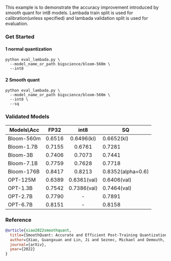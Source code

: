 This example is to demonstrate the accuracy improvement introduced by smooth quant for int8 models. Lambada train split is used for calibration(unless specified) and lambada validation split is used for evaluation.

### Get Started
#### 1 normal quantization
```shell
python eval_lambada.py \
  --model_name_or_path bigscience/bloom-560m \
  --int8
```

#### 2 Smooth quant

```shell
python eval_lambada.py \
  --model_name_or_path bigscience/bloom-560m \
  --int8 \
  --sq
```
### Validated Models
| Models\Acc |  FP32  |    int8     | SQ                |
|------------|:------:|:-----------:|-------------------|
| Bloom-560m | 0.6516 | 0.6496(kl)  | 0.6652(kl)        |
| Bloom-1.7B | 0.7155 |   0.6761    | 0.7281            |
| Bloom-3B   | 0.7406 |   0.7073    | 0.7441            |
| Bloom-7.1B | 0.7759 |   0.7628    | 0.7718            |
| Bloom-176B | 0.8417 |   0.8213    | 0.8352(alpha=0.6) |
| OPT-125M   | 0.6389 | 0.6361(val) | 0.6406(val)       |
| OPT-1.3B   | 0.7542 | 0.7386(val) | 0.7464(val)       |
| OPT-2.7B   | 0.7790 |      -      | 0.7891            |
| OPT-6.7B   | 0.8151 |      -      | 0.8158            |



### Reference


```bibtex
@article{xiao2022smoothquant,
  title={SmoothQuant: Accurate and Efficient Post-Training Quantization for Large Language Models},
  author={Xiao, Guangxuan and Lin, Ji and Seznec, Mickael and Demouth, Julien and Han, Song},
  journal={arXiv},
  year={2022}
}
```

